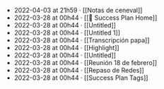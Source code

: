 - 2022-04-03 at 21h59 · [[Notas de ceneval]]
- 2022-03-28 at 00h44 · [[🏡 Success Plan Home]]
- 2022-03-28 at 00h44 · [[Untitled]]
- 2022-03-28 at 00h44 · [[Untitled 1]]
- 2022-03-28 at 00h44 · [[Transcripción papa]]
- 2022-03-28 at 00h44 · [[Highlight]]
- 2022-03-28 at 00h44 · [[Untitled]]
- 2022-03-28 at 00h44 · [[Reunión 18 de febrero]]
- 2022-03-28 at 00h44 · [[Repaso de Redes]]
- 2022-03-28 at 00h44 · [[Success Plan Tags]]
